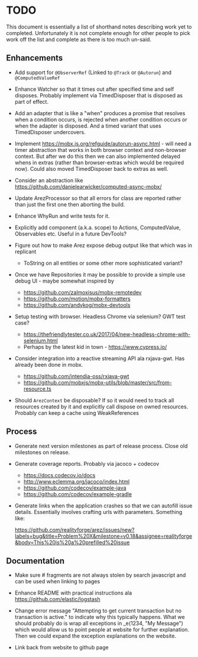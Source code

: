 # TODO

This document is essentially a list of shorthand notes describing work yet to completed.
Unfortunately it is not complete enough for other people to pick work off the list and
complete as there is too much un-said.

## Enhancements

* Add support for `@ObserverRef` (Linked to `@Track` or `@Autorun`) and `@ComputedValueRef`

* Enhance Watcher so that it times out after specified time and self disposes. Probably implement via
  TimedDisposer that is disposed as part of effect.

* Add an adapter that is like a "when" produces a promise that resolves when a condition occurs, is rejected when
  another condition occurs or when the adapter is disposed. And a timed variant that uses TimedDisposer undercovers.

* Implement https://mobx.js.org/refguide/autorun-async.html - will need a timer abstraction that works in both
  browser context and non-browser context. But after we do this then we can also implemented delayed whens in
  extras (rather than browser-extras which would be required now). Could also moved TimedDisposer back to
  extras as well.

* Consider an abstraction like https://github.com/danielearwicker/computed-async-mobx/

* Update ArezProcessor so that all errors for class are reported rather than just the first one then aborting the build.

* Enhance WhyRun and write tests for it.

* Explicitly add component (a.k.a. scope) to Actions, ComputedValue, Observables etc. Useful in a future DevTools?

* Figure out how to make Arez expose debug output like that which was in replicant
  - ToString on all entities or some other more sophisticated variant?

* Once we have Repositories it may be possible to provide a simple use debug UI - maybe somewhat inspired by
  - https://github.com/zalmoxisus/mobx-remotedev
  - https://github.com/motion/mobx-formatters
  - https://github.com/andykog/mobx-devtools

* Setup testing with browser. Headless Chrome via selenium? GWT test case?
  - https://thefriendlytester.co.uk/2017/04/new-headless-chrome-with-selenium.html
  - Perhaps by the latest kid in town - https://www.cypress.io/

* Consider integration into a reactive streaming API ala rxjava-gwt. Has already been done in mobx.
  - https://github.com/intendia-oss/rxjava-gwt
  - https://github.com/mobxjs/mobx-utils/blob/master/src/from-resource.ts

* Should `ArezContext` be disposable? If so it would need to track all resources created by it and explicitly
  call dispose on owned resources. Probably can keep a cache using WeakReferences

## Process

* Generate next version milestones as part of release process. Close old milestones on release.

* Generate coverage reports. Probably via jacoco + codecov
  - https://docs.codecov.io/docs
  - http://www.eclemma.org/jacoco/index.html
  - https://github.com/codecov/example-java
  - https://github.com/codecov/example-gradle

* Generate links when the application crashes so that we can autofill issue details. Essentially involves
  crafting urls with parameters. Something like:

  https://github.com/realityforge/arez/issues/new?labels=bug&title=Problem%20X&milestone=v0.18&assignee=realityforge&body=This%20is%20a%20prefilled%20issue

## Documentation

* Make sure # fragments are not always stolen by search javascript and can be used when linking to pages

* Enhance README with practical instructions ala https://github.com/elastic/logstash

* Change error message "Attempting to get current transaction but no transaction is active." to indicate why
  this typically happens. What we should probably do is wrap all exceptions in _e(1234, "My Message") which
  would allow us to point people at website for further explanation. Then we could expand the exception
  explanations on the website.

* Link back from website to github page

